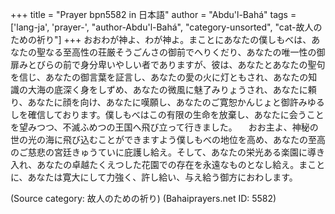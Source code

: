 +++
title = "Prayer bpn5582 in 日本語"
author = "Abdu'l-Bahá"
tags = ['lang-ja', 'prayer-', "author-Abdu'l-Bahá", "category-unsorted", "cat-故人のための祈り"]
+++
おおわが神よ、わが神よ。まことにあなたの僕しもべは、あなたの聖なる至高性の荘厳そうごんさの御前でへりくだり、あなたの唯一性の御扉みとびらの前で身分卑いやしい者でありますが、彼は、あなたとあなたの聖句を信じ、あなたの御言葉を証言し、あなたの愛の火に灯ともされ、あなたの知識の大海の底深く身をしずめ、あなたの微風に魅了みりょうされ、あなたに頼り、あなたに顔を向け、あなたに嘆願し、あなたのご寛恕かんじょと御許みゆるしを確信しております。僕しもべはこの有限の生命を放棄し、あなたに会うことを望みつつ、不滅ふめつの王国へ飛び立って行きました。
　おお主よ、神秘の世の光の海に飛び込むことができますよう僕しもべの地位を高め、あなたの至高のご慈悲の宮廷きゅうていに庇護し給え。そして、あなたの栄光ある楽園に導き入れ、あなたの卓越たくえつした花園での存在を永遠なものとなし給え。まことに、あなたは寛大にして力強く、許し給い、与え給う御方におわします。

(Source category: 故人のための祈り)
(Bahaiprayers.net ID: 5582)
